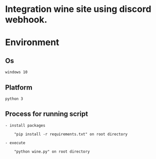 Integration wine site using discord webhook.
=============================================

# Environment
## Os
    windows 10
    
## Platform
    python 3
    
## Process for running script

    - install packages
        
        "pip install -r requirements.txt" on root directory
        
    - execute
        
        "python wine.py" on root directory
    